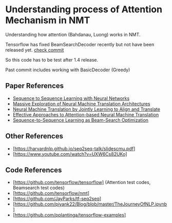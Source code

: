 # Understanding process of Attention Mechanism in NMT

Understanding how attention (Bahdanau, Luong) works in NMT.

Tensorflow has fixed BeamSearchDecoder recently but not have been released yet. [check commit](https://github.com/tensorflow/tensorflow/commit/18f89c81d288f191abd56501ec6f86fe29265bdd#diff-4c273149acffdccde2f59be808317b3e)

So this code has to be test after 1.4 release.

Past commit includes working with BasicDecoder (Greedy)

## Paper References

- [Sequence to Sequence Learning with Neural Networks](https://arxiv.org/abs/1409.3215)
- [Massive Exploration of Neural Machine Translation Architectures](https://arxiv.org/abs/1703.03906)
- [Neural Machine Translation by Jointly Learning to Align and Translate](https://arxiv.org/abs/1409.0473)
- [Effective Approaches to Attention-based Neural Machine Translation](https://arxiv.org/abs/1508.04025)
- [Sequence-to-Sequence Learning as Beam-Search Optimization](https://arxiv.org/pdf/1606.02960.pdf)

## Other References

- [https://harvardnlp.github.io/seq2seq-talk/slidescmu.pdf]
- [https://www.youtube.com/watch?v=UXW6Cs82UKo]

## Code References

- [https://github.com/tensorflow/tensorflow] (Attention test codes, Beamsearch test codes)
- [https://github.com/tensorflow/nmt]
- [https://github.com/JayParks/tf-seq2seq]
- [https://github.com/piyank22/Blog/blob/master/TheJourneyOfNLP.ipynb]
- [https://github.com/pplantinga/tensorflow-examples]
